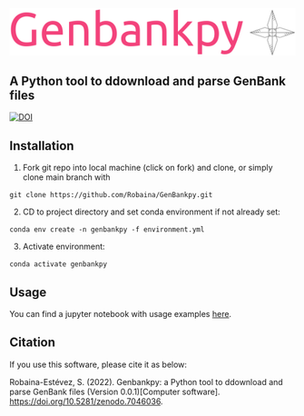 ![logo](assets/logo.png)
## A Python tool to ddownload and parse GenBank files

[![DOI](https://zenodo.org/badge/434408493.svg)](https://zenodo.org/badge/latestdoi/434408493)

## Installation
1. Fork git repo into local machine (click on fork) and clone, or simply clone main branch with
```
git clone https://github.com/Robaina/GenBankpy.git
```
2. CD to project directory and set conda environment if not already set:
```
conda env create -n genbankpy -f environment.yml
```

3. Activate environment:
```
conda activate genbankpy
```
## Usage

You can find a jupyter notebook with usage examples [here](examples/examples.ipynb).

## Citation

If you use this software, please cite it as below:

Robaina-Estévez, S. (2022). Genbankpy: a Python tool to ddownload and parse GenBank files (Version 0.0.1)[Computer software]. https://doi.org/10.5281/zenodo.7046036.